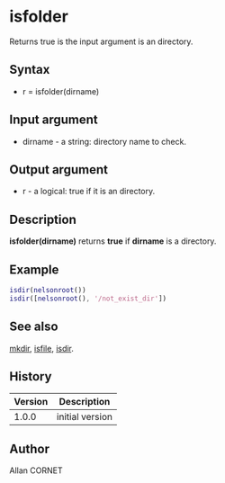 # isfolder

Returns true is the input argument is an directory.

## Syntax

- r = isfolder(dirname)

## Input argument

- dirname - a string: directory name to check.

## Output argument

- r - a logical: true if it is an directory.

## Description

  <p><b>isfolder(dirname)</b> returns <b>true</b> if <b>dirname</b> is a directory.</p>

## Example

```matlab
isdir(nelsonroot())
isdir([nelsonroot(), '/not_exist_dir'])
```

## See also

[mkdir](mkdir.md), [isfile](isfile.md), [isdir](isdir.md).

## History

| Version | Description     |
| ------- | --------------- |
| 1.0.0   | initial version |

## Author

Allan CORNET
